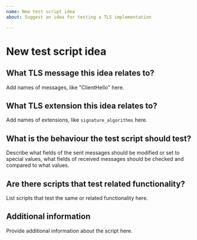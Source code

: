 ```yaml
---
name: New test script idea
about: Suggest an idea for testing a TLS implementation

---
```


# New test script idea

## What TLS message this idea relates to?

Add names of messages, like "ClientHello" here.

## What TLS extension this idea relates to?

Add names of extensions, like `signature_algorithms` here.

## What is the behaviour the test script should test?

Describe what fields of the sent messages should be modified or set to special
values, what fields of received messages should be checked and compared to
what values.

## Are there scripts that test related functionality?

List scripts that test the same or related functionality here.

## Additional information

Provide additional information about the script here.
